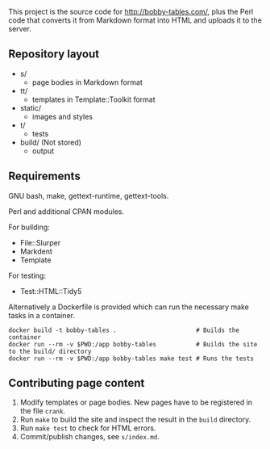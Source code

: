 This project is the source code for <http://bobby-tables.com/>, plus the
Perl code that converts it from Markdown format into HTML and uploads
it to the server.

Repository layout
-----------------

* s/
    * page bodies in Markdown format
* tt/
    * templates in Template::Toolkit format
* static/
    * images and styles
* t/
    * tests
* build/ (Not stored)
    * output

Requirements
------------

GNU bash, make, gettext-runtime, gettext-tools.

Perl and additional CPAN modules.

For building:

* File::Slurper
* Markdent
* Template

For testing:

* Test::HTML::Tidy5

Alternatively a Dockerfile is provided which can run the necessary make tasks
in a container.

    docker build -t bobby-tables .                      # Builds the container
    docker run --rm -v $PWD:/app bobby-tables           # Builds the site to the build/ directory
    docker run --rm -v $PWD:/app bobby-tables make test # Runs the tests

Contributing page content
-------------------------

1. Modify templates or page bodies. New pages have to be registered in the file `crank`.
2. Run `make` to build the site and inspect the result in the `build` directory.
3. Run `make test` to check for HTML errors.
4. Commit/publish changes, see `s/index.md`.
